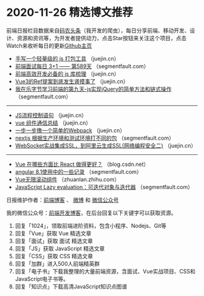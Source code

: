 # 2020-11-26 精选博文推荐

前端日报栏目数据来自[码农头条](https://toutiao.qdkfweb.cn/)（我开发的爬虫），每日分享前端、移动开发、设计、资源和资讯等，为开发者提供动力，点击Star按钮来关注这个项目，点击Watch来收听每日的更新[Github主页](https://github.com/kujian/frontendDaily)
* [手写一个轻量级的 js 打包工具](https://juejin.cn/post/6898966751787417614) （juejin.cn）
* [前端面试每日 3+1 —— 第589天](https://segmentfault.com/a/1190000038274650) （segmentfault.com）
* [前端高效开发必备的 js 库梳理](https://juejin.cn/post/6898962197335490573) （juejin.cn）
* [Vue3的Ref提案到底发生肾摸事了](https://juejin.cn/post/6898786367883444232) （juejin.cn）
* [我在乐字节学习前端的第九天-js实现jQuery的简单方法和链式操作](https://segmentfault.com/a/1190000038280022) （segmentfault.com）

***
* [JS流程控制语句](https://juejin.cn/post/6898951121285906445) （juejin.cn）
* [vue 组件通信总结](https://juejin.cn/post/6898949294443724808) （juejin.cn）
* [一步一步撸一个简单的Webpack](https://juejin.cn/post/6898943353497649166) （juejin.cn）
* [nextjs 根据生产环境和测试环境打不同的包](https://segmentfault.com/a/1190000038279352) （segmentfault.com）
* [WebSocket实战集成SSL，到阿里云生成SSL(网络编程安全二)](https://juejin.cn/post/6898918501616975879) （juejin.cn）

***
* [Vue 在哪些方面比 React 做得更好？](https://blog.csdn.net/VhWfR2u02Q/article/details/110101684) （blog.csdn.net）
* [angular 8.1使用中的一些记录](https://segmentfault.com/a/1190000038277272) （segmentfault.com）
* [Vue无限滚动组件](https://zhuanlan.zhihu.com/p/311677753) （zhuanlan.zhihu.com）
* [JavaScript Lazy evaluation：可迭代对象与迭代器](https://segmentfault.com/a/1190000024432709) （segmentfault.com）

日报维护作者：[前端博客](https://qdkfweb.cn/) 、 [微博](http://weibo.com/kujian) 和 [微信公众号](https://open.weixin.qq.com/qr/code?username=caibaojian_com)

我的微信公众号：[前端开发博客](https://open.weixin.qq.com/qr/code?username=caibaojian_com)，在后台回复以下关键字可以获取资源。

1. 回复「1024」，领取前端进阶资料，包含小程序、Nodejs、Git等
2. 回复「Vue」获取 Vue 精选文章
3. 回复「面试」获取 面试 精选文章
4. 回复「JS」获取 JavaScript 精选文章
5. 回复「CSS」获取 CSS 精选文章
6. 回复「加群」进入500人前端精英群
7. 回复「电子书」下载我整理的大量前端资源，含面试、Vue实战项目、CSS和JavaScript电子书等。
8. 回复「知识点」下载高清JavaScript知识点图谱